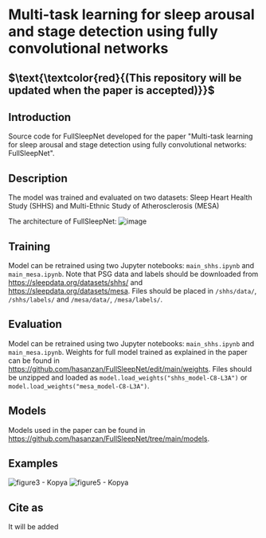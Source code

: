 # Multi-task learning for sleep arousal and stage detection using fully convolutional networks
## $\text{\textcolor{red}{(This repository will be updated when the paper is accepted)}}$

## Introduction
Source code for FullSleepNet developed for the paper "Multi-task learning for sleep arousal and stage detection using fully convolutional networks: FullSleepNet".

## Description
The model was trained and evaluated on two datasets: Sleep Heart Health Study (SHHS) and Multi-Ethnic Study of Atherosclerosis (MESA)

The architecture of FullSleepNet:
![image](https://user-images.githubusercontent.com/129799320/230777550-aecd1f3c-aaa0-4dd6-8ed1-ce32ff0f5090.png)

## Training
Model can be retrained using two Jupyter notebooks: `main_shhs.ipynb` and `main_mesa.ipynb`. Note that PSG data and labels should be downloaded from https://sleepdata.org/datasets/shhs/ and https://sleepdata.org/datasets/mesa. Files should be placed in `/shhs/data/`, `/shhs/labels/` and `/mesa/data/`, `/mesa/labels/`. 

## Evaluation
Model can be retrained using two Jupyter notebooks: `main_shhs.ipynb` and `main_mesa.ipynb`. Weights for full model trained as explained in the paper can be found in https://github.com/hasanzan/FullSleepNet/edit/main/weights. Files should be unzipped and loaded as `model.load_weights("shhs_model-C8-L3A")` or `model.load_weights("mesa_model-C8-L3A")`.

## Models
Models used in the paper can be found in https://github.com/hasanzan/FullSleepNet/tree/main/models.

## Examples
![figure3 - Kopya](https://user-images.githubusercontent.com/129799320/230774935-ac0586e2-4b80-41f2-a8a1-487bf914c993.png)
![figure5 - Kopya](https://user-images.githubusercontent.com/129799320/230774948-206439c1-89da-4519-b3b6-664084ddc71d.png)

## Cite as
It will be added
